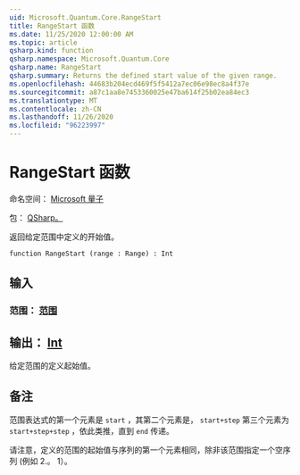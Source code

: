 ```yaml
---
uid: Microsoft.Quantum.Core.RangeStart
title: RangeStart 函数
ms.date: 11/25/2020 12:00:00 AM
ms.topic: article
qsharp.kind: function
qsharp.namespace: Microsoft.Quantum.Core
qsharp.name: RangeStart
qsharp.summary: Returns the defined start value of the given range.
ms.openlocfilehash: 44683b204ecd469f5f5412a7ec06e98ec8a4f37e
ms.sourcegitcommit: a87c1aa8e7453360025e47ba614f25b02ea84ec3
ms.translationtype: MT
ms.contentlocale: zh-CN
ms.lasthandoff: 11/26/2020
ms.locfileid: "96223997"
---
```

# <a name="rangestart-function"></a>RangeStart 函数

命名空间： [Microsoft 量子](xref:Microsoft.Quantum.Core)

包： [QSharp。](https://nuget.org/packages/Microsoft.Quantum.QSharp.Core)


返回给定范围中定义的开始值。

```qsharp
function RangeStart (range : Range) : Int
```


## <a name="input"></a>输入

### <a name="range--range"></a>范围： [范围](xref:microsoft.quantum.lang-ref.range)





## <a name="output--int"></a>输出： [Int](xref:microsoft.quantum.lang-ref.int)

给定范围的定义起始值。

## <a name="remarks"></a>备注

范围表达式的第一个元素是 `start` ，其第二个元素是， `start+step` 第三个元素为 `start+step+step` ，依此类推，直到 `end` 传递。

请注意，定义的范围的起始值与序列的第一个元素相同，除非该范围指定一个空序列 (例如 2.。 1）。